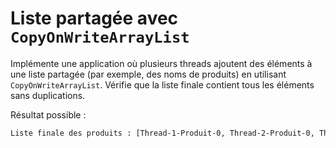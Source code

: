 # Liste partagée avec `CopyOnWriteArrayList`

Implémente une application où plusieurs threads ajoutent des éléments à une liste partagée (par exemple, des noms de produits)
en utilisant `CopyOnWriteArrayList`. Vérifie que la liste finale contient tous les éléments sans duplications.



Résultat possible  :

```bash
Liste finale des produits : [Thread-1-Produit-0, Thread-2-Produit-0, Thread-1-Produit-1, Thread-1-Produit-2, Thread-2-Produit-1, Thread-1-Produit-3, Thread-2-Produit-2, Thread-1-Produit-4, Thread-2-Produit-3, Thread-1-Produit-5, Thread-2-Produit-4, Thread-2-Produit-5, Thread-2-Produit-6, Thread-1-Produit-6, Thread-2-Produit-7, Thread-2-Produit-8, Thread-1-Produit-7, Thread-2-Produit-9, Thread-1-Produit-8, Thread-1-Produit-9]
```